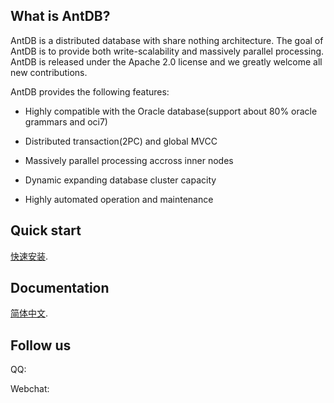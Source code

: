 ## What is AntDB?

AntDB is a distributed database with share nothing architecture. The goal of AntDB is to provide both write-scalability and massively parallel processing. AntDB is released under the Apache 2.0 license and we greatly welcome all new contributions.

AntDB provides the following features:

* Highly compatible with the Oracle database(support about 80% oracle
grammars and oci7)

* Distributed transaction(2PC) and global MVCC

* Massively parallel processing accross inner nodes
 
* Dynamic expanding database cluster capacity

* Highly automated operation and maintenance


## Quick start
[快速安装](https://github.com/ADBSQL/doc/blob/master/howAntdb.md).

## Documentation

[简体中文](https://github.com/MyCATApache/Mycat-doc).


## Follow us
QQ:

Webchat:
